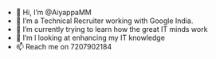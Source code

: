 - 👋 Hi, I’m @AiyappaMM
- 👀 I’m a Technical Recruiter working with Google India.
- 🌱 I’m currently trying to learn how the great IT minds work
- 💞️ I’m l looking at enhancing my IT knowledge
- 📫 Reach me on 7207902184
